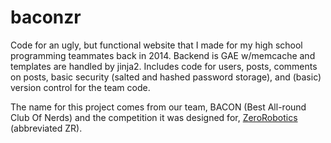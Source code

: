 # baconzr
Code for an ugly, but functional website that I made for my high school programming teammates back in 2014. Backend is GAE w/memcache and templates are handled by jinja2. Includes code for users, posts, comments on posts, basic security (salted and hashed password storage), and (basic) version control for the team code.

The name for this project comes from our team, BACON (Best All-round Club Of Nerds) and the competition it was designed for, <a href="http://zerorobotics.mit.edu/">ZeroRobotics</a> (abbreviated ZR).
